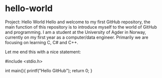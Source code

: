 # hello-world
Project: Hello World
Hello and welcome to my first GitHub repository, the main function of this repository is to introduce myself to the world of GitHub and programming. 
I am a student at the University of Agder in Norway, currently on my first year as a computer/data engineer.
Primarily we are focusing on learning C, C# and C++.

Let me end this with a nice statement:

#include <stdio.h>

int main(){
printf("Hello GitHub");
return 0;
}
